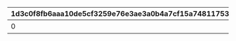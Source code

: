|1d3c0f8fb6aaa10de5cf3259e76e3ae3a0b4a7cf15a748117530999391f7c413|18fa22d1fcdc11ad3544675d5a89237b5fbe8ea96b68f9c00e79407725287695|b1c5c2d6d57014d9cc29b3c8b2c9f1b4d51b7f1c075da6ebbd7530695c194c5d|4286bbd62fea7c6e522651ef41a9e5f1a60128fe13732b535928f32e81cb449e|d5dfeff6ae7fa7544ba12dbc4f215f425d59265671480af6928b29bb55b08727|cfab1b4c2c80ea70e8319a5c99d6c695452904e918a294d0e52ef891d215b3db|296023f8bfc2db6fab9b5f914cbbbc6e0191df1a16b880eb40dc3f3798a669a4|41a67902fe41a6834dab6d5d6d9df3bcfdb4eb828caf6c25b0d0a3983d12d42f|b792b7bfe67d61130280c2e3185ccbc8f256d7973628b23d85016b52b26da0d4|9ff6c3c55e60de5891659a97b44137f8d81a7e23a00fce3b7f483f96185d500f|3abfb89419a8acb2dc4451fdc10559adbbea953ac86af1cbe992c1aea25dbafa|98632a21c33f7f4c1591ca8fc1cbb0c1b64f52cc54e4a8177aaf492b67325599|c4a14a0241054943498f0624fff1018c53029d8015753ecd66fc0d2a1c27a558|2eab9bf8472119b68b1041af34b8e7e7620d8a706f0d27b61f6c9cbe5366f8a5|8f5b890f8fde9c317e931fdc9d873016f146042531b0022938c5eb6a45e23c30|dbff2f65a00662943f56833daac87c3ab24e3ae9f31f93d070c70908bd479c1d|6acad44991f96cf3c25636f049e215c94b7d903c920f4ad993a5538193529ede|077c360b30994098b54e74823e751bb068e547b4e0a3aa8664fe4acc95e37e38|
| --- | --- | --- | --- | --- | --- | --- | --- | --- | --- | --- | --- | --- | --- | --- | --- | --- | --- |
|0|0|0|1|15|0|0|11001039|0|0|0|0|スコアを累計で300000獲得しよう|0|15|0|0|300000|